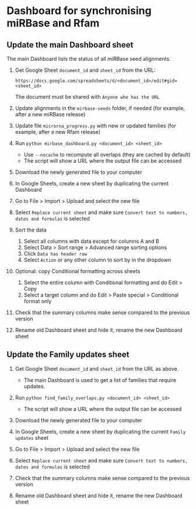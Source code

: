 # Dashboard for synchronising miRBase and Rfam

## Update the main Dashboard sheet

The main Dashboard lists the status of all miRBase seed alignments.

1. Get Google Sheet `document_id` and `sheet_id` from the URL:

    `https://docs.google.com/spreadsheets/d/<document_id>/edit#gid=<sheet_id>`

    The document must be shared with `Anyone who has the URL`

1. Update alignments in the `mirbase-seeds` folder, if needed (for example, after a new miRBase release)

1. Update file `microrna_progress.py` with new or updated families (for example, after a new Rfam release)

1. Run `python mirbase_dashboard.py <document_id> <sheet_id>`

    - Use `--nocache` to recompute all overlaps (they are cached by default)
    - The script will show a URL where the output file can be accessed

1. Download the newly generated file to your computer

1. In Google Sheets, create a new sheet by duplicating the current Dashboard

1. Go to File > Import > Upload and select the new file

1. Select `Replace current sheet` and make sure `Convert text to numbers, dates and formulas` is selected

1. Sort the data

    1. Select all columns with data except for columns A and B
    1. Select Data > Sort range > Advanced range sorting options
    1. Click `Data has header row`
    1. Select `Action` or any other column to sort by in the dropdown

1. Optional: copy Conditional formatting across sheets

    1. Select the entire column with Conditional formatting and do Edit > Copy
    1. Select a target column and do Edit > Paste special > Conditional format only

1. Check that the summary columns make sense compared to the previous version

1. Rename old Dashboard sheet and hide it, rename the new Dashboard sheet

## Update the Family updates sheet

1. Get Google Sheet `document_id` and `sheet_id` from the URL as above.

    - The main Dashboard is used to get a list of  families that require updates.

1. Run `python find_family_overlaps.py <document_id> <sheet_id>`

    - The script will show a URL where the output file can be accessed

1. Download the newly generated file to your computer

1. In Google Sheets, create a new sheet by duplicating the current `Family updates` sheet

1. Go to File > Import > Upload and select the new file

1. Select `Replace current sheet` and make sure `Convert text to numbers, dates and formulas` is selected

1. Check that the summary columns make sense compared to the previous version

1. Rename old Dashboard sheet and hide it, rename the new Dashboard sheet
